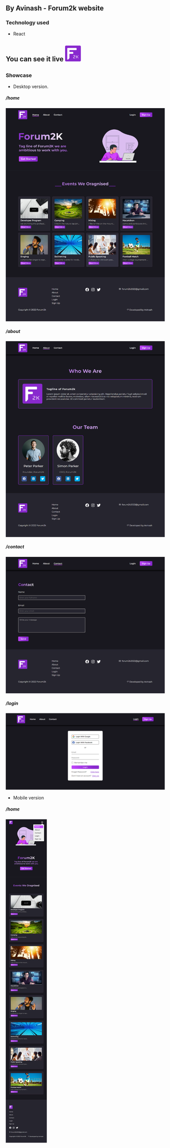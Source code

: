 ## By Avinash - Forum2k website


### Technology used

* React

### <h2> You can see it live <a href="https://forum2k-2022.web.app/" target="_blank"> <img src="showcase/F2k-Logo.png" height="50px" width="50px" /></a> <h2>

### Showcase

* Desktop version.
<h5>/home</h5>
<img src="showcase/Forum-2k home.png" />

<h5>/about</h5>
<img src="showcase/Forum-2k about.png" />

<h5>/contact</h5>
<img src="showcase/Forum-2k contact.png" />

<h5>/login</h5>
<img src="showcase/Forum-2k login.png" />

* Mobile version
<h5>/home</h5>
<img src="showcase/Forum-2k mobile version.png" />

